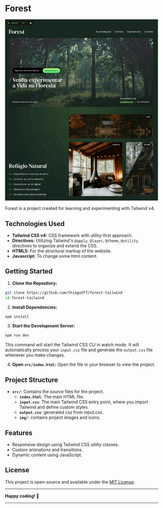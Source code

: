 # Forest

![Forest](./.github/forest.png)

Forest is a project created for learning and experimenting with Tailwind v4.

## Technologies Used

- **Tailwind CSS v4:** CSS framework with utility-first approach.
- **Directives:** Utilizing Tailwind's `@apply`, `@layer`, `@theme`, `@utility` directives to organize and extend the CSS.
- **HTML5:** For the structural markup of the website.
- **Javascript:** To change some html content.

## Getting Started

1. **Clone the Repository:**

```bash
git clone https://github.com/thiagodff/forest-tailwind
cd forest-tailwind
```

2. **Install Dependencies:**

```bash
npm install
```

3. **Start the Development Server:**

```bash
npm run dev
```

This command will start the Tailwind CSS CLI in watch mode. It will automatically process your `input.css` file and generate the `output.css` file whenever you make changes.

4. **Open `src/index.html`:** Open the file in your browser to view the project.

## Project Structure

- **`src/`**: Contains the source files for the project.
  - **`index.html`**: The main HTML file.
  - **`input.css`**: The main Tailwind CSS entry point, where you import Tailwind and define custom styles.
  - **`output.css`**: generated css from input.css.
  - **`img/`**: contains project images and icons.

## Features

- Responsive design using Tailwind CSS utility classes.
- Custom animations and transitions.
- Dynamic content using JavaScript.

## License

This project is open-source and available under the [MIT License](LICENSE).

---

**Happy coding! 🌲**

---
